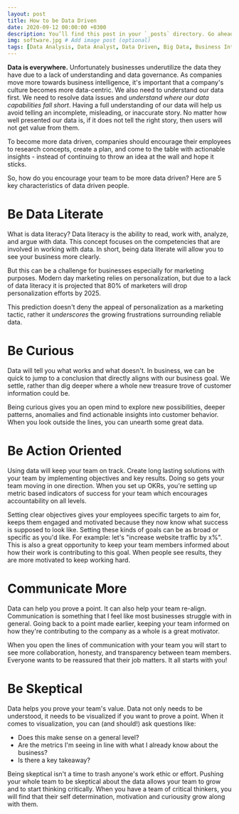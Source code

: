 ```yaml
---
layout: post
title: How to be Data Driven
date: 2020-09-12 00:00:00 +0300
description: You’ll find this post in your `_posts` directory. Go ahead and edit it and re-build the site to see your changes. # Add post description (optional)
img: software.jpg # Add image post (optional)
tags: [Data Analysis, Data Analyst, Data Driven, Big Data, Business Intelligence] # add tag
---
```


**Data is everywhere.** Unfortunately businesses underutilize the data they have due to a lack of understanding and data governance. As companies move more towards business intelligence, it's important that a company's culture becomes more data-centric. We also need to understand our data first. We need to resolve data issues and _understand where our data capabilities fall short_. Having a full understanding of our data will help us avoid telling an incomplete, misleading, or inaccurate story. No matter how well presented our data is, if it does not tell the right story, then users will not get value from them. 

To become more data driven, companies should encourage their employees to research concepts, create a plan, and come to the table with actionable insights - instead of continuing to throw an idea at the wall and hope it sticks.  

So, how do you encourage your team to be more data driven? Here are 5 key characteristics of data driven people.

# Be Data Literate
What is data literacy? Data literacy is the ability to read, work with, analyze, and argue with data. This concept focuses on the competencies that are involved in working with data. In short, being data literate will allow you to see your business more clearly.

But this can be a challenge for businesses especially for marketing purposes. Modern day marketing relies on personalization, but due to a lack of data literacy it is projected that 80% of marketers will drop personalization efforts by 2025.

This prediction doesn't deny the appeal of personalization as a marketing tactic, rather it _underscores_ the growing frustrations surrounding reliable data.

# Be Curious
Data will tell you what works and what doesn't. In business, we can be quick to jump to a conclusion that directly aligns with our business goal. We settle, rather than dig deeper where a whole new treasure trove of customer information could be.

Being curious gives you an open mind to explore new possibilities, deeper patterns, anomalies and find actionable insights into customer behavior. When you look outside the lines, you can unearth some great data.

# Be Action Oriented
Using data will keep your team on track. Create long lasting solutions with your team by implementing objectives and key results. Doing so gets your team moving in one direction. When you set up OKRs, you're setting up metric based indicators of success for your team which encourages accountability on all levels.

Setting clear objectives gives your employees specific targets to aim for, keeps them engaged and motivated because they now know what success is supposed to look like. Setting these kinds of goals can be as broad or specific as you'd like. For example: let's "increase website traffic by x%". This is also a great opportunity to keep your team members informed about how their work is contributing to this goal. When people see results, they are more motivated to keep working hard.

# Communicate More
Data can help you prove a point. It can also help your team re-align. Communication is something that I feel like most businesses struggle with in general. Going back to a point made earlier, keeping your team informed on how they're contributing to the company as a whole is a great motivator. 

When you open the lines of communication with your team you will start to see more collaboration, honesty, and transparency between team members. Everyone wants to be reassured that their job matters. It all starts with you!

# Be Skeptical
Data helps you prove your team's value. Data not only needs to be understood, it needs to be visualized if you want to prove a point. When it comes to visualization, you can (and should!) ask questions like:

* Does this make sense on a general level?
* Are the metrics I'm seeing in line with what I already know about the business?
* Is there a key takeaway?

Being skeptical isn't a time to trash anyone's work ethic or effort. Pushing your whole team to be skeptical about the data allows your team to grow and to start thinking critically. When you have a team of critical thinkers, you will find that their self determination, motivation and curiousity grow along with them.
